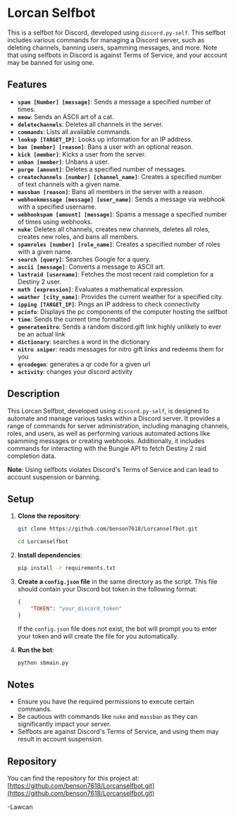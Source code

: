 # Lorcan Selfbot

This is a selfbot for Discord, developed using `discord.py-self`. This selfbot includes various commands for managing a Discord server, such as deleting channels, banning users, spamming messages, and more. Note that using selfbots in Discord is against Terms of Service, and your account may be banned for using one.

## Features

- **`spam [Number] [message]`**: Sends a message a specified number of times.
- **`meow`**: Sends an ASCII art of a cat.
- **`deletechannels`**: Deletes all channels in the server.
- **`commands`**: Lists all available commands.
- **`lookup [TARGET_IP]`**: Looks up information for an IP address.
- **`ban [member] [reason]`**: Bans a user with an optional reason.
- **`kick [member]`**: Kicks a user from the server.
- **`unban [member]`**: Unbans a user.
- **`purge [amount]`**: Deletes a specified number of messages.
- **`createchannels [number] [channel_name]`**: Creates a specified number of text channels with a given name.
- **`massban [reason]`**: Bans all members in the server with a reason.
- **`webhookmessage [message] [user_name]`**: Sends a message via webhook with a specified username.
- **`webhookspam [amount] [message]`**: Spams a message a specified number of times using webhooks.
- **`nuke`**: Deletes all channels, creates new channels, deletes all roles, creates new roles, and bans all members.
- **`spamroles [number] [role_name]`**: Creates a specified number of roles with a given name.
- **`search [query]`**: Searches Google for a query.
- **`ascii [message]`**: Converts a message to ASCII art.
- **`lastraid [username]`**: Fetches the most recent raid completion for a Destiny 2 user.
- **`math [expression]`**: Evaluates a mathematical expression.
- **`weather [city_name]`**: Provides the current weather for a specified city.
- **`ipping [TARGET_IP]`**: Pings an IP address to check connectivity
- **`pcinfo`**: Displays the pc components of the computer hosting the selfbot
- **`time`**: Sends the current time formatted  
- **`generatenitro`**: Sends a random discord.gift link highly unlikely to ever be an actual link
- **`dictionary`**: searches a word in the dictionary
- **`nitro sniper`**: reads messages for nitro gift links and redeems them for you
- **`qrcodegen`**: generates a qr code for a given url
- **`activity`**: changes your discord activity




## Description

This Lorcan Selfbot, developed using `discord.py-self`, is designed to automate and manage various tasks within a Discord server. It provides a range of commands for server administration, including managing channels, roles, and users, as well as performing various automated actions like spamming messages or creating webhooks. Additionally, it includes commands for interacting with the Bungie API to fetch Destiny 2 raid completion data.

**Note**: Using selfbots violates Discord's Terms of Service and can lead to account suspension or banning.

## Setup

1. **Clone the repository**:

    ```bash
    git clone https://github.com/benson7618/Lorcanselfbot.git
    
    cd Lorcanselfbot
    ```

2. **Install dependencies**:

    ```bash
    pip install -r requirements.txt
    ```

3. **Create a `config.json` file** in the same directory as the script. This file should contain your Discord bot token in the following format:

    ```json
    {
        "TOKEN": "your_discord_token"
    }
    ```

   If the `config.json` file does not exist, the bot will prompt you to enter your token and will create the file for you automatically.

4. **Run the bot**:

    ```bash
    python sbmain.py
    ```
    
## Notes

- Ensure you have the required permissions to execute certain commands.
- Be cautious with commands like `nuke` and `massban` as they can significantly impact your server.
- Selfbots are against Discord's Terms of Service, and using them may result in account suspension.

## Repository

You can find the repository for this project at: [https://github.com/benson7618/Lorcanselfbot.git](https://github.com/benson7618/Lorcanselfbot.git)

-Lawcan
